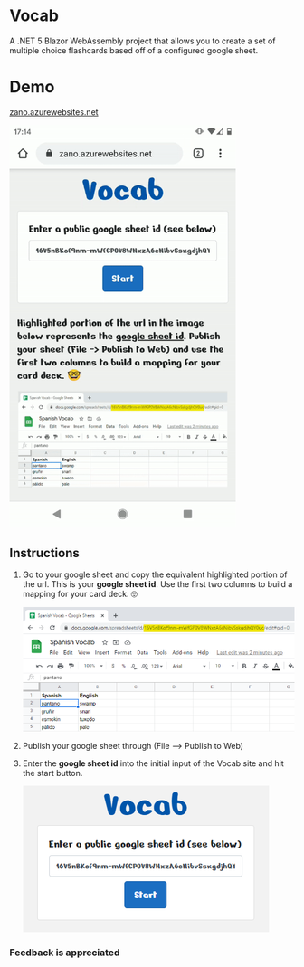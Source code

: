 # Vocab

A .NET 5 Blazor WebAssembly project that allows you to create a set of multiple choice flashcards based off of a configured google sheet.

# Demo

[zano.azurewebsites.net](https://zano.azurewebsites.net)

<img src="Web/wwwroot/images/demo.gif" width=400/>

## Instructions

1. Go to your google sheet and copy the equivalent highlighted portion of the url. This is your **google sheet id**. Use the first two columns to build a mapping for your card deck. 🤓

   ![](Web/wwwroot/images/sheet-id.png)

2. Publish your google sheet through (File --> Publish to Web)

3. Enter the **google sheet id** into the initial input of the Vocab site and hit the start button.

    ![](Web/wwwroot/images/home.png)

### Feedback is appreciated

